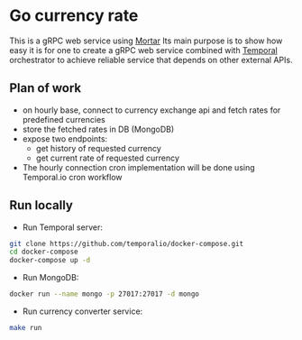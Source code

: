 # Go currency rate

This is a gRPC web service using [Mortar](https://github.com/go-masonry/mortar)
Its main purpose is to show how easy it is for one to create a gRPC web service combined with [Temporal](https://temporal.io/) orchestrator to achieve reliable service that depends on other external APIs.

## Plan of work

* on hourly base, connect to currency exchange api and fetch rates for predefined currencies
* store the fetched rates in DB (MongoDB)
* expose two endpoints:
  * get history of requested currency
  * get current rate of requested currency
* The hourly connection cron implementation will be done using Temporal.io cron workflow

## Run locally

* Run Temporal server:
```bash
git clone https://github.com/temporalio/docker-compose.git
cd docker-compose
docker-compose up -d
```

* Run MongoDB:
```bash
docker run --name mongo -p 27017:27017 -d mongo
```

* Run currency converter service:
```bash
make run
```